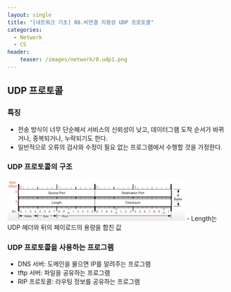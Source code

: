 ```yaml
---
layout: single
title: "[네트워크 기초] 08.비연결 지향성 UDP 프로토콜"
categories: 
  - Network
  - CS
header:
    teaser: /images/network/8.udp1.png
---
```


## UDP 프로토콜

### 특징

- 전송 방식이 너무 단순해서 서비스의 신뢰성이 낮고, 데이터그램 도착 순서가 바뀌거나, 중복되거나, 누락되기도 한다.
- 일반적으로 오류의 검사와 수정이 필요 없는 프로그램에서 수행할 것을 가정한다.

### UDP 프로토콜의 구조

<img src="/images/network/8.udp1.png" width="80%" height="80%">
- Length는 UDP 헤더와 뒤의 페이로드의 용량을 합친 값

### UDP 프로토콜을 사용하는 프로그램

- DNS 서버: 도메인을 물으면 IP를 알려주는 프로그램
- tftp 서버: 파일을 공유하는 프로그램
- RIP 프로토콜: 라우팅 정보를 공유하는 프로그램